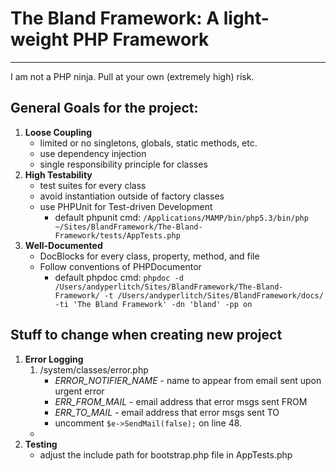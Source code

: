 # The Bland Framework: A light-weight PHP Framework
* * *

I am not a PHP ninja. Pull at your own (extremely high) risk.

## General Goals for the project:
1. **Loose Coupling**
	* limited or no singletons, globals, static methods, etc.
	* use dependency injection
	* single responsibility principle for classes
2. **High Testability**
	* test suites for every class
	* avoid instantiation outside of factory classes
	* use PHPUnit for Test-driven Development
		* default phpunit cmd: `/Applications/MAMP/bin/php5.3/bin/php ~/Sites/BlandFramework/The-Bland-Framework/tests/AppTests.php`
3. **Well-Documented**
	* DocBlocks for every class, property, method, and file
	* Follow conventions of PHPDocumentor
		* default phpdoc cmd: `phpdoc -d /Users/andyperlitch/Sites/BlandFramework/The-Bland-Framework/ -t /Users/andyperlitch/Sites/BlandFramework/docs/ -ti 'The Bland Framework' -dn 'bland' -pp on`
	
## Stuff to change when creating new project
1. **Error Logging**
	1. /system/classes/error.php
		* *ERROR_NOTIFIER_NAME* - name to appear from email sent upon urgent error
		* *ERR_FROM_MAIL* - email address that error msgs sent FROM
		* *ERR_TO_MAIL* - email address that error msgs sent TO
		* uncomment `$e->SendMail(false);` on line 48.
	* 
2. **Testing**
	* adjust the include path for bootstrap.php file in AppTests.php
	